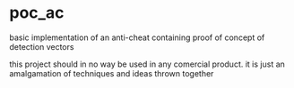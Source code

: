 # poc_ac
basic implementation of an anti-cheat containing proof of concept of detection vectors

this project should in no way be used in any comercial product. it is just an amalgamation of techniques and ideas thrown together
